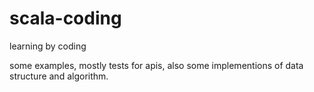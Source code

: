 # scala-coding

learning by coding 

some examples, mostly tests for apis, also some implementions of data structure and algorithm.

